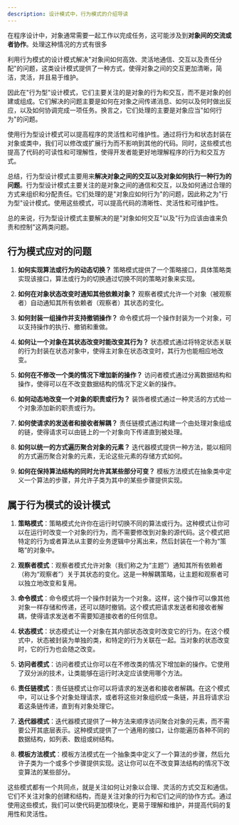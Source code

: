 ```yaml
---
description: 设计模式中，行为模式的介绍导读
---
```


在程序设计中，对象通常需要一起工作以完成任务，这可能涉及到**对象间的交流或者协作**。处理这种情况的方式有很多

利用行为模式的设计模式解决"对象间如何高效、灵活地通信、交互以及责任分配"的问题，这类设计模式提供了一种方式，使得对象之间的交互更加清晰，简洁，灵活，并且易于维护。

因此在"行为型"设计模式，它们主要关注的是对象的行为和交互，而不是对象的创建或组成。它们解决的问题主要是如何在对象之间传递消息、如何以及何时做出反应，以及如何协调完成一项任务。换言之，它们处理的主要是对象应当"如何行为"的问题。

使用行为型设计模式可以提高程序的灵活性和可维护性。通过将行为和状态封装在对象或类中，我们可以修改或扩展行为而不影响到其他的代码。同时，这些模式也提高了代码的可读性和可理解性，使得开发者能更好地理解程序的行为和交互方式。

总结，行为型设计模式主要用来**解决对象之间的交互以及对象如何执行一种行为的问题**。行为型设计模式主要关注的是对象之间的通信和交互，以及如何通过合理的方式来组织和分配责任。它们处理的是"对象应如何行为"的问题，因此称之为"行为型"设计模式。使用这些模式，可以提高代码的清晰性、灵活性和可维护性。

总的来说，行为型设计模式主要解决的是"对象如何交互"以及"行为应该由谁来负责和控制"这两类问题。

## 行为模式应对的问题

1. **如何实现算法或行为的动态切换？** 策略模式提供了一个策略接口，具体策略类实现该接口，算法或行为的切换通过切换不同的策略对象来实现。

2. **如何在对象状态改变时通知其他依赖对象？** 观察者模式允许一个对象（被观察者）自动通知其所有依赖者（观察者）其状态的变化。

3. **如何封装一组操作并支持撤销操作？** 命令模式将一个操作封装为一个对象，可以支持操作的执行、撤销和重做。

4. **如何让一个对象在其状态改变时能改变其行为？** 状态模式通过将特定状态关联的行为封装在状态对象中，使得主对象在状态改变时，其行为也能相应地改变。

5. **如何在不修改一个类的情况下增加新的操作？** 访问者模式通过分离数据结构和操作，使得可以在不改变数据结构的情况下定义新的操作。

6. **如何动态地改变一个对象的职责或行为？** 装饰者模式通过一种灵活的方式给一个对象添加新的职责或行为。

7. **如何使请求的发送者和接收者解耦？** 责任链模式通过构建一个由处理对象组成的链，使得请求可以由链上的一个对象向下传递直到被处理。

8. **如何以统一的方式遍历聚合对象的元素？** 迭代器模式提供一种方法，能以相同的方式遍历聚合对象的元素，无论这些元素的存储方式如何。

9. **如何在保持算法结构的同时允许其某些部分可变？** 模板方法模式在抽象类中定义一个算法的步骤，并允许子类为其中的某些步骤提供实现。

## 属于行为模式的设计模式

1. **策略模式**：策略模式允许你在运行时切换不同的算法或行为。这种模式让你可以在运行时改变一个对象的行为，而不需要修改到对象的源代码。这个模式把特定的行为或者算法从主要的业务逻辑中分离出来，然后封装在一个称为“策略”的对象中。

2. **观察者模式**：观察者模式允许对象（我们称之为“主题”）通知其所有依赖者（称为“观察者”）关于其状态的变化。这是一种解耦策略，让主题和观察者可以独立地改变和复用。

3. **命令模式**：命令模式将一个操作封装为一个对象。这样，这个操作可以像其他对象一样存储和传递，还可以随时撤销。这个模式把请求发送者和接收者解耦，使得请求发送者不需要知道接收者的任何信息。

4. **状态模式**：状态模式让一个对象在其内部状态改变时改变它的行为。在这个模式中，状态被封装为单独的类，和特定的行为关联在一起。当对象的状态改变时，它的行为也会随之改变。

5. **访问者模式**：访问者模式让你可以在不修改类的情况下增加新的操作。它使用了双分派的技术，让类能够在运行时决定应该使用哪个方法。

6. **责任链模式**：责任链模式让你可以将请求的发送者和接收者解耦。在这个模式中，可以让多个对象处理请求，或者将这些对象组织成一条链，并且将请求沿着这条链传递，直到有对象处理它。

7. **迭代器模式**：迭代器模式提供了一种方法来顺序访问聚合对象的元素，而不需要公开其底层表示。这种模式提供了一个通用的接口，让你能遍历各种不同的数据结构，如列表、数组或树结构。

8. **模板方法模式**：模板方法模式在一个抽象类中定义了一个算法的步骤，然后允许子类为一个或多个步骤提供实现。这让你可以在不改变算法结构的情况下改变算法的某些部分。

这些模式都有一个共同点，就是关注如何让对象以合理、灵活的方式交互和通信。它们不关注对象的创建和结构，而是关注对象的行为和它们之间的协作方式。通过使用这些模式，我们可以使代码更加模块化，更易于理解和维护，并提高代码的复用性和灵活性。